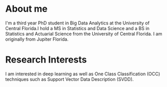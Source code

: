 About me
======
I'm a third year PhD student in Big Data Analytics at the University of Central Florida.I hold a MS in Statistics and Data Science and a BS in Statistics and Actuarial Science from the University of Central Florida. I am originally from Jupiter Florida. 

Research Interests
======
I am interested in deep learning as well as One Class Classification (OCC) techniques such as Support Vector Data Description (SVDD).
